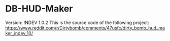 # DB-HUD-Maker
Version: !NDEV 1.0.2
This is the source code of the following project: https://www.reddit.com/r/Dirtybomb/comments/47usfc/dirty_bomb_hud_maker_indev_10/
